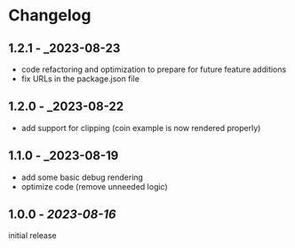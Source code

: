 # Changelog

## 1.2.1 - _2023-08-23

- code refactoring and optimization to prepare for future feature additions
- fix URLs in the package.json file

## 1.2.0 - _2023-08-22

- add support for clipping (coin example is now rendered properly)

## 1.1.0 - _2023-08-19

- add some basic debug rendering
- optimize code (remove unneeded logic)

## 1.0.0 - _2023-08-16_

initial release